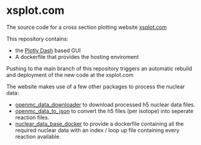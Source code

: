 # xsplot.com

The source code for a cross section plotting website [xsplot.com](http://xsplot.com)

This repository contains:
- the [Plotly Dash](https://plotly.com/dash/) based GUI
- A dockerfile that provides the hosting enviroment

Pushing to the main branch of this repository triggers an automatic rebuild and
deployment of the new code at the xsplot.com

The website makes use of a few other packages to process the nuclear data:
- [openmc_data_downloader](https://github.com/openmc-data-storage/openmc_data_downloader) to download processed h5 nuclear data files.
- [openmc_data_to_json](https://github.com/openmc-data-storage/openmc_data_to_json) to convert the h5 files (per isotope) into seperate reaction files.
- [nuclear_data_base_docker](https://github.com/openmc-data-storage/nuclear_data_base_docker) to provide a dockerfile containing all the required nuclear data with an index / loop up file containing every reaction available.